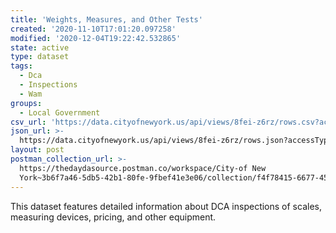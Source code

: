 ```yaml
---
title: 'Weights, Measures, and Other Tests'
created: '2020-11-10T17:01:20.097258'
modified: '2020-12-04T19:22:42.532865'
state: active
type: dataset
tags:
  - Dca
  - Inspections
  - Wam
groups:
  - Local Government
csv_url: 'https://data.cityofnewyork.us/api/views/8fei-z6rz/rows.csv?accessType=DOWNLOAD'
json_url: >-
  https://data.cityofnewyork.us/api/views/8fei-z6rz/rows.json?accessType=DOWNLOAD
layout: post
postman_collection_url: >-
  https://thedaydasource.postman.co/workspace/City-of New
  York~3b6f7a46-5db5-42b1-80fe-9fbef41e3e06/collection/f4f78415-6677-4548-9479-ba8a14ef2b1b
---
```

This dataset features detailed information about DCA inspections of scales, measuring devices, pricing, and other equipment.
